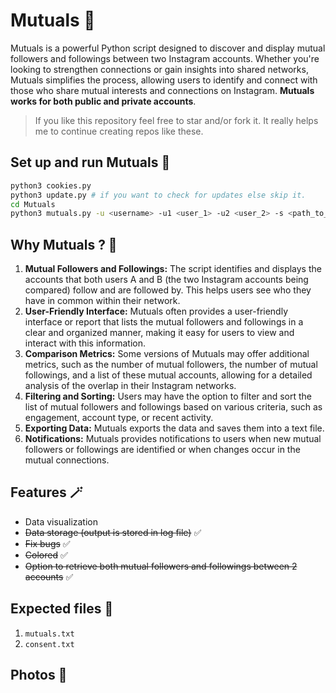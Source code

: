 # Mutuals 🧙

Mutuals is a powerful Python script designed to discover and display mutual followers and followings between two Instagram accounts. Whether you're looking to strengthen connections or gain insights into shared networks, Mutuals simplifies the process, allowing users to identify and connect with those who share mutual interests and connections on Instagram. **Mutuals works for both public and private accounts**.

> If you like this repository feel free to star and/or fork it. It really helps me to continue creating repos like these.

## Set up and run Mutuals 🚀

```bash
python3 cookies.py
python3 update.py # if you want to check for updates else skip it.
cd Mutuals
python3 mutuals.py -u <username> -u1 <user_1> -u2 <user_2> -s <path_to_session_file>
```

## Why Mutuals ? 🧐

1. **Mutual Followers and Followings:** The script identifies and displays the accounts that both users A and B (the two Instagram accounts being compared) follow and are followed by. This helps users see who they have in common within their network.
2. **User-Friendly Interface:** Mutuals often provides a user-friendly interface or report that lists the mutual followers and followings in a clear and organized manner, making it easy for users to view and interact with this information.
3. **Comparison Metrics:** Some versions of Mutuals may offer additional metrics, such as the number of mutual followers, the number of mutual followings, and a list of these mutual accounts, allowing for a detailed analysis of the overlap in their Instagram networks.
4. **Filtering and Sorting:** Users may have the option to filter and sort the list of mutual followers and followings based on various criteria, such as engagement, account type, or recent activity.
5. **Exporting Data:** Mutuals exports the data and saves them into a text file.
6. **Notifications:** Mutuals provides notifications to users when new mutual followers or followings are identified or when changes occur in the mutual connections.

## Features 🪄

- Data visualization
- ~~Data storage (output is stored in log file)~~ ✅
- ~~Fix bugs~~ ✅
- ~~Colored~~ ✅
- ~~Option to retrieve both mutual followers and followings between 2 accounts~~ ✅

## Expected files 📁
1) `mutuals.txt`
2) `consent.txt`

## Photos 📸

